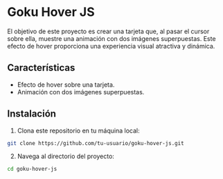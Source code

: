 # Goku Hover JS

El objetivo de este proyecto es crear una tarjeta que, al pasar el cursor sobre ella, muestre una animación con dos imágenes superpuestas. Este efecto de hover proporciona una experiencia visual atractiva y dinámica.

## Características

- Efecto de hover sobre una tarjeta.
- Animación con dos imágenes superpuestas.

## Instalación

1. Clona este repositorio en tu máquina local:
  ```bash
  git clone https://github.com/tu-usuario/goku-hover-js.git
  ```
2. Navega al directorio del proyecto:
  ```bash
  cd goku-hover-js
  ```
